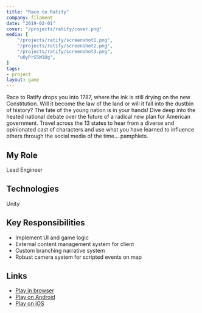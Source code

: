 ```yaml
---
title: "Race to Ratify"
company: filament
date: "2019-02-01"
cover: "/projects/ratify/cover.png"
media: [
    "/projects/ratify/screenshot1.png",
    "/projects/ratify/screenshot2.png",
    "/projects/ratify/screenshot3.png",
    "uOyPrS5W1Ug",
]
tags:
- project
layout: game
---
```


Race to Ratify drops you into 1787, where the ink is still drying on the new Constitution. Will it become the law of the land or will it fall into the dustbin of history? The fate of the young nation is in your hands! Dive deep into the heated national debate over the future of a radical new plan for American government. Travel across the 13 states to hear from a diverse and opinionated cast of characters and use what you have learned to influence others through the social media of the time... pamphlets.

## My Role
Lead Engineer

## Technologies
Unity

## Key Responsibilities
* Implement UI and game logic
* External content management system for client
* Custom branching narrative system
* Robust camera system for scripted events on map

## Links
* [Play in browser](https://www.icivics.org/games/race-to-ratify)
* [Play on Android](https://play.google.com/store/apps/details?id=com.filament.icivics.ratify&hl=en)
* [Play on iOS](https://itunes.apple.com/us/app/race-to-ratify/id1454292874?mt=8)